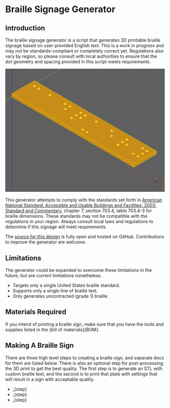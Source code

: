 # Braille Signage Generator

## Introduction

The braille signage generator is a script that generates 3D printable braille signage based on user-provided English text. This is a work in progress and may not be standards-compliant or completely correct yet. Regulations also vary by region, so please consult with local authorities to ensure that the dot geometry and spacing provided in this script meets requirements.

![Braille generator example rendering](images/braille_signage_generator.png)

This generator attempts to comply with the standards set forth in [American National Standard: Accessible and Usable Buildings and Facilities: 2003: Standard and Commentary](https://bellevuewa.gov/sites/default/files/media/pdf_document/codes_2009ICC_A117.1_read-only.pdf), chapter 7, section 703.4, table 703.4-3 for braille dimensions. These standards may not be compatible with the regulations in your region. Always consult local laws and regulations to determine if this signage will meet requirements.

The [source for this design](https://github.com/7B-Things/braille-signage-generator) is fully open and hosted on GitHub. Contributions to improve the generator are welcome.

## Limitations

The generator could be expanded to overcome these limitations in the future, but are current limitations nonetheless.

* Targets only a single United States braille standard.
* Supports only a single line of braille text.
* Only generates uncontracted (grade 1) braille.


## Materials Required

If you intend of printing a braille sign, make sure that you have the tools and supplies listed in the [bill of materials]{BOM}.

## Making A Braille Sign

There are three high level steps to creating a braille sign, and separate docs for them are listed below. There is also an optional step for post-processing the 3D print to get the best quality. The first step is to generate an STL with custom braille text, and the second is to print that plate with settings that will result in a sign with acceptable quality.

* [.](generate.md){step}
* [.](print.md){step}
* [.](post_processing.md){step}
